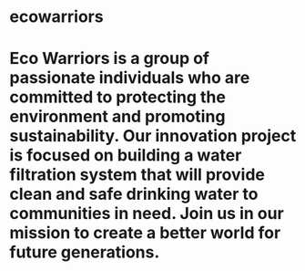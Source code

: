 # ecowarriors
# Eco Warriors is a group of passionate individuals who are committed to protecting the environment and promoting sustainability. Our innovation project is focused on building a water filtration system that will provide clean and safe drinking water to communities in need. Join us in our mission to create a better world for future generations. 

